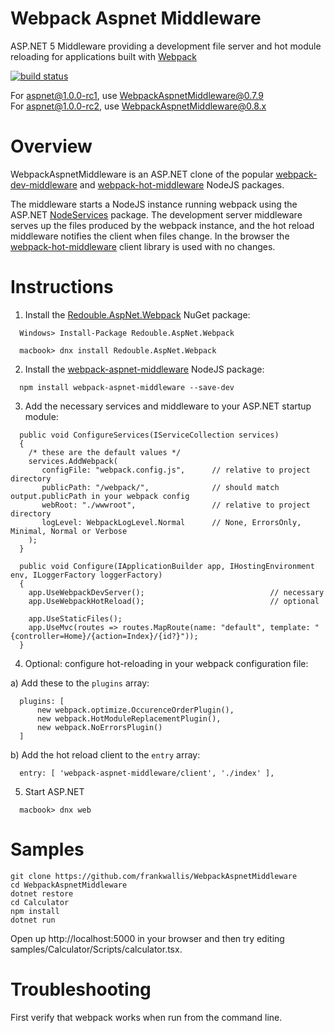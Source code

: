 # Webpack Aspnet Middleware

ASP.NET 5 Middleware providing a development file server and hot module reloading for applications built with [Webpack](https://github.com/webpack/webpack)

[![build status](https://secure.travis-ci.org/frankwallis/WebpackAspnetMiddleware.png?branch=master)](http://travis-ci.org/frankwallis/WebpackAspnetMiddleware)

For aspnet@1.0.0-rc1, use WebpackAspnetMiddleware@0.7.9  
For aspnet@1.0.0-rc2, use WebpackAspnetMiddleware@0.8.x  

# Overview

WebpackAspnetMiddleware is an ASP.NET clone of the popular [webpack-dev-middleware](https://github.com/webpack/webpack-dev-middleware.git) and [webpack-hot-middleware](https://github.com/glenjamin/webpack-hot-middleware.git) NodeJS packages. 

The middleware starts a NodeJS instance running webpack using the ASP.NET [NodeServices](https://github.com/aspnet/NodeServices.git) package. The development server middleware serves up the files produced by the webpack instance, and the hot reload middleware notifies the client when files change. In the browser the [webpack-hot-middleware](https://github.com/glenjamin/webpack-hot-middleware.git) client library is used with no changes.

# Instructions
1) Install the [Redouble.AspNet.Webpack](https://www.nuget.org/packages/Redouble.Aspnet.Webpack/) NuGet package:
```
  Windows> Install-Package Redouble.AspNet.Webpack
```
```
  macbook> dnx install Redouble.AspNet.Webpack
```

2) Install the [webpack-aspnet-middleware](https://www.npmjs.com/package/webpack-aspnet-middleware) NodeJS package:
```
  npm install webpack-aspnet-middleware --save-dev
```

3) Add the necessary services and middleware to your ASP.NET startup module:
```
  public void ConfigureServices(IServiceCollection services)
  {    
    /* these are the default values */   
    services.AddWebpack(
       configFile: "webpack.config.js",      // relative to project directory
       publicPath: "/webpack/",              // should match output.publicPath in your webpack config
       webRoot: "./wwwroot",                 // relative to project directory
       logLevel: WebpackLogLevel.Normal      // None, ErrorsOnly, Minimal, Normal or Verbose
    );       
  }

  public void Configure(IApplicationBuilder app, IHostingEnvironment env, ILoggerFactory loggerFactory)
  {
    app.UseWebpackDevServer();                            // necessary
    app.UseWebpackHotReload();                            // optional

    app.UseStaticFiles();
    app.UseMvc(routes => routes.MapRoute(name: "default", template: "{controller=Home}/{action=Index}/{id?}"));
  }
```

4) Optional: configure hot-reloading in your webpack configuration file:

a) Add these to the ```plugins``` array:
```
  plugins: [
      new webpack.optimize.OccurenceOrderPlugin(),
      new webpack.HotModuleReplacementPlugin(),
      new webpack.NoErrorsPlugin()
  ]
```
b) Add the hot reload client to the ```entry``` array:
```
  entry: [ 'webpack-aspnet-middleware/client', './index' ],
```
5) Start ASP.NET
```
  macbook> dnx web
```

# Samples

```
git clone https://github.com/frankwallis/WebpackAspnetMiddleware
cd WebpackAspnetMiddleware
dotnet restore
cd Calculator
npm install
dotnet run
```
Open up http://localhost:5000 in your browser and then try editing samples/Calculator/Scripts/calculator.tsx.

# Troubleshooting

First verify that webpack works when run from the command line.
